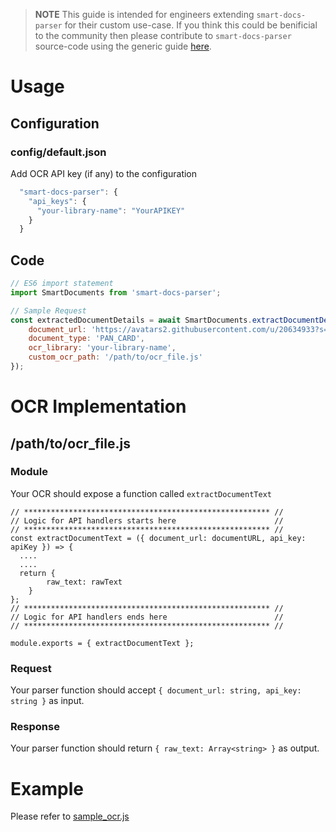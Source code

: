 > **NOTE** This guide is intended for engineers extending `smart-docs-parser` for their custom use-case. If you think this could be benificial to the community then please contribute to `smart-docs-parser` source-code using the generic guide [here](https://github.com/SourabhJaz/smart-docs-parser/blob/master/docs/document_parser.md).
# Usage
## Configuration
### config/default.json
Add OCR API key (if any) to the configuration
```Javascript
  "smart-docs-parser": {
    "api_keys": {
      "your-library-name": "YourAPIKEY"
    }
  }
```
## Code
```Javascript
// ES6 import statement
import SmartDocuments from 'smart-docs-parser';

// Sample Request
const extractedDocumentDetails = await SmartDocuments.extractDocumentDetailsFromImage({
    document_url: 'https://avatars2.githubusercontent.com/u/20634933?s=40&v=4',
    document_type: 'PAN_CARD',
    ocr_library: 'your-library-name',
    custom_ocr_path: '/path/to/ocr_file.js'
});
```
# OCR Implementation
## /path/to/ocr_file.js
### Module
Your OCR should expose a function called `extractDocumentText`
``` 
// ******************************************************* //
// Logic for API handlers starts here                      //
// ******************************************************* //
const extractDocumentText = ({ document_url: documentURL, api_key: apiKey }) => {
  ....
  ....
  return {
    	raw_text: rawText
    }
};
// ******************************************************* //
// Logic for API handlers ends here                        //
// ******************************************************* //

module.exports = { extractDocumentText };
```
### Request
Your parser function should accept `{ document_url: string, api_key: string }` as input.

### Response
Your parser function should return `{ raw_text: Array<string> }` as output.

# Example
Please refer to [sample_ocr.js](https://github.com/SourabhJaz/smart-docs-parser/blob/master/docs/sample_ocr.js)
